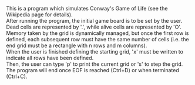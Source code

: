 This is a program which simulates Conway's Game of Life (see the Wikipedia page for details).  
After running the program, the initial game board is to be set by the user. Dead cells are represented by '.', while alive cells are represented by 'O'.  
Memory taken by the grid is dynamically managed, but once the first row is defined, each subsequent row must have the same number of cells (i.e. the end grid must be a rectangle with n rows and m columns).  
When the user is finished defining the starting grid, 'x' must be written to indicate all rows have been defined.  
Then, the user can type 'p' to print the current grid or 's' to step the grid.
The program will end once EOF is reached (Ctrl+D) or when terminated (Ctrl+C).
